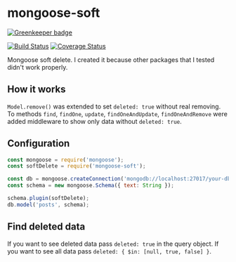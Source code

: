 # mongoose-soft

[![Greenkeeper badge](https://badges.greenkeeper.io/kozzztya/mongoose-soft.svg)](https://greenkeeper.io/)

[![Build Status](https://travis-ci.org/kozzztya/mongoose-soft.svg?branch=master)](https://travis-ci.org/kozzztya/mongoose-soft)
[![Coverage Status](https://coveralls.io/repos/github/kozzztya/mongoose-soft/badge.svg?branch=ci)](https://coveralls.io/github/kozzztya/mongoose-soft?branch=ci)

Mongoose soft delete. I created it because other packages that I tested didn't work properly.

## How it works

`Model.remove()` was extended to set `deleted: true` without real removing.
To methods `find`, `findOne`, `update`, `findOneAndUpdate`, `findOneAndRemove`
were added middleware to show only data without `deleted: true`.

## Configuration

```js
const mongoose = require('mongoose');
const softDelete = require('mongoose-soft');

const db = mongoose.createConnection('mongodb://localhost:27017/your-db');
const schema = new mongoose.Schema({ text: String });

schema.plugin(softDelete);
db.model('posts', schema);
```

## Find deleted data

If you want to see deleted data pass `deleted: true` in the query object.
If you want to see all data pass `deleted: { $in: [null, true, false] }`.
